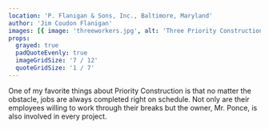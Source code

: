 ```yaml
---
location: 'P. Flanigan & Sons, Inc., Baltimore, Maryland'
author: 'Jim Coudon Flanigan'
images: [{ image: 'threeworkers.jpg', alt: 'Three Priority Construction workers working' }]
props:
  grayed: true
  padQuoteEvenly: true
  imageGridSize: '7 / 12'
  quoteGridSize: '1 / 7'
---
```


One of my favorite things about Priority Construction is that no matter the obstacle, jobs are always completed right on schedule. Not only are their employees willing to work through their breaks but the owner, Mr. Ponce, is also involved in every project.
